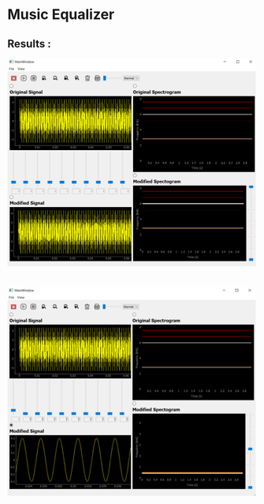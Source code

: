 # Music Equalizer
## Results :
![image info](results/result1.PNG)
#
![image info](results/result2.PNG)

